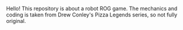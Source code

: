 Hello! This repository is about a robot ROG game. The mechanics and coding is taken from Drew Conley's Pizza Legends series, so not fully original. 

